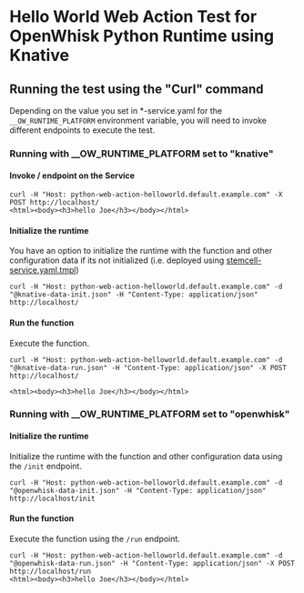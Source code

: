 <!--
#
# Licensed to the Apache Software Foundation (ASF) under one or more
# contributor license agreements.  See the NOTICE file distributed with
# this work for additional information regarding copyright ownership.
# The ASF licenses this file to You under the Apache License, Version 2.0
# (the "License"); you may not use this file except in compliance with
# the License.  You may obtain a copy of the License at
#
#     http://www.apache.org/licenses/LICENSE-2.0
#
# Unless required by applicable law or agreed to in writing, software
# distributed under the License is distributed on an "AS IS" BASIS,
# WITHOUT WARRANTIES OR CONDITIONS OF ANY KIND, either express or implied.
# See the License for the specific language governing permissions and
# limitations under the License.
#
-->

# Hello World Web Action Test for OpenWhisk Python Runtime using Knative

## Running the test using the "Curl" command

Depending on the value you set in *-service.yaml for the ```__OW_RUNTIME_PLATFORM``` environment variable, you will need to invoke different endpoints to execute the test.

### Running with __OW_RUNTIME_PLATFORM set to "knative"

#### Invoke / endpoint on the Service

```
curl -H "Host: python-web-action-helloworld.default.example.com" -X POST http://localhost/
<html><body><h3>hello Joe</h3></body></html>
```

#### Initialize the runtime

You have an option to initialize the runtime with the function and other configuration data if its not initialized (i.e. deployed using [stemcell-service.yaml.tmpl](stemcell-service.yaml.tmpl))

```
curl -H "Host: python-web-action-helloworld.default.example.com" -d "@knative-data-init.json" -H "Content-Type: application/json" http://localhost/
```

#### Run the function

Execute the function.

```
curl -H "Host: python-web-action-helloworld.default.example.com" -d "@knative-data-run.json" -H "Content-Type: application/json" -X POST http://localhost/

<html><body><h3>hello Joe</h3></body></html>
```


### Running with __OW_RUNTIME_PLATFORM set to "openwhisk"

#### Initialize the runtime

Initialize the runtime with the function and other configuration data using the ```/init``` endpoint.

```
curl -H "Host: python-web-action-helloworld.default.example.com" -d "@openwhisk-data-init.json" -H "Content-Type: application/json" http://localhost/init

```

#### Run the function

Execute the function using the ```/run``` endpoint.

```
curl -H "Host: python-web-action-helloworld.default.example.com" -d "@openwhisk-data-run.json" -H "Content-Type: application/json" -X POST http://localhost/run
<html><body><h3>hello Joe</h3></body></html>
```
